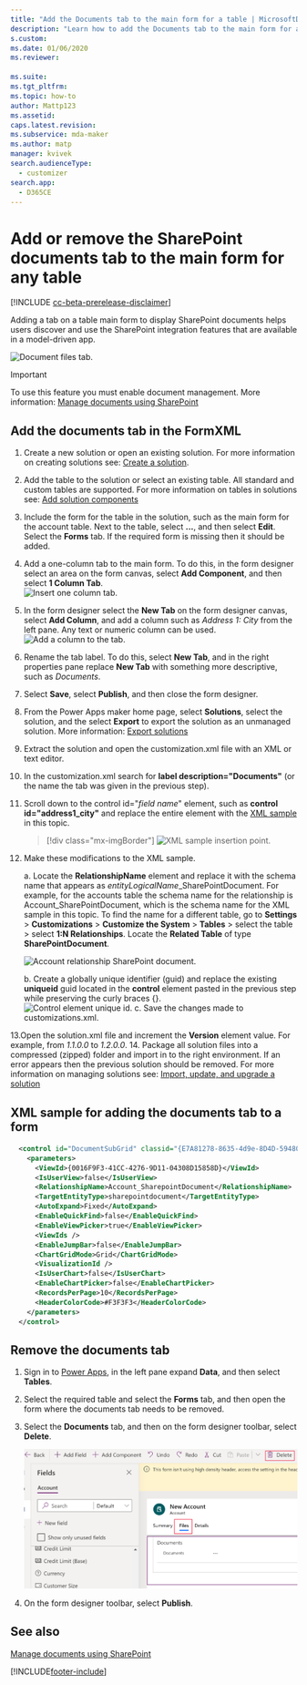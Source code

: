 ```yaml
---
title: "Add the Documents tab to the main form for a table | MicrosoftDocs"
description: "Learn how to add the Documents tab to the main form for a table"
s.custom: 
ms.date: 01/06/2020
ms.reviewer: 

ms.suite: 
ms.tgt_pltfrm: 
ms.topic: how-to
author: Mattp123
ms.assetid: 
caps.latest.revision: 
ms.subservice: mda-maker
ms.author: matp
manager: kvivek
search.audienceType: 
  - customizer
search.app: 
  - D365CE
---
```

# Add or remove the SharePoint documents tab to the main form for any table

[!INCLUDE [cc-beta-prerelease-disclaimer](../../includes/cc-beta-prerelease-disclaimer.md)]



Adding a tab on a table main form to display SharePoint documents helps users discover and use the SharePoint integration features that are available in a model-driven app.

![Document files tab.](media/document-files-tab.png)

> [!IMPORTANT]
> To use this feature you must enable document management. More information: [Manage documents using SharePoint](/dynamics365/customer-engagement/admin/manage-documents-using-sharepoint)

## Add the documents tab in the FormXML

1. Create a new solution or open an existing solution. For more information on creating solutions see: [Create a solution](../data-platform/create-solution.md).
1. Add the table to the solution or select an existing table. All standard and custom tables are supported. For more information on tables in solutions see: [Add solution components](../data-platform/create-solution.md#add-solution-components)
1. Include the form for the table in the solution, such as the main form for the account table. Next to the table, select **...**, and then select **Edit**. Select the **Forms** tab. If the required form is missing then it should be added.
1. Add a one-column tab to the main form. To do this, in the form designer select an area on the form canvas, select **Add Component**, and then select **1 Column Tab**.  
   ![Insert one column tab.](media/insert-one-column-tab.png)
1. In the form designer select the **New Tab** on the form designer canvas, select **Add Column**, and add a column such as *Address 1: City* from the left pane. Any text or numeric column can be used.
   ![Add a column to the tab.](media/add-field-to-tab.png)
1. Rename the tab label. To do this, select **New Tab**, and in the right properties pane replace **New Tab** with something more descriptive, such as *Documents*.
1. Select **Save**, select **Publish**, and then close the form designer.
1. From the Power Apps maker home page, select **Solutions**, select the solution, and the select **Export** to export the solution as an unmanaged solution. More information: [Export solutions](../data-platform/export-solutions.md)
1. Extract the solution and open the customization.xml file with an XML or text editor.
1. In the customization.xml search for **label description="Documents"** (or the name the tab was given in the previous step).
1. Scroll down to the control id="*field name*" element, such as **control id="address1_city"** and replace the entire element with the [XML sample](#xml-sample-for-adding-the-documents-tab-to-a-form) in this topic.

    > [!div class="mx-imgBorder"]
    > ![XML sample insertion point.](media/form-xml.png "XML sample insertion point")

1. Make these modifications to the XML sample.

     a. Locate the **RelationshipName** element and replace it with the schema name that appears as *entityLogicalName*_SharePointDocument. For example, for the accounts table the schema name for the relationship is Account_SharePointDocument, which is the schema name for the XML sample in this topic. To find the name for a different table, go to **Settings** > **Customizations** > **Customize the System** > **Tables** > select the table > select **1:N Relationships**. Locate the **Related Table** of type **SharePointDocument**.

      ![Account relationship SharePoint document.](media/account-sharepointdocument.png)

     b. Create a globally unique identifier (guid) and replace the existing **uniqueid** guid located in the **control** element pasted in the previous step while preserving the curly braces {}.  
       ![Control element unique id.](media/control-unique-id.png)
     c. Save the changes made to customizations.xml.

13.Open the solution.xml file and increment the **Version** element value. For example, from *1.1.0.0* to *1.2.0.0*.
14. Package all solution files into a compressed (zipped) folder and import in to the right environment. If an error appears then the previous solution should be removed. For more information on managing solutions see: [Import, update, and upgrade a solution](../data-platform/import-update-export-solutions.md)

## XML sample for adding the documents tab to a form

```xml
  <control id="DocumentSubGrid" classid="{E7A81278-8635-4d9e-8D4D-59480B391C5B}" indicationOfSubgrid="true" uniqueid="{9cd66b5c-8b7a-6433-c5a5-46a7245dd534}"> 
    <parameters> 
      <ViewId>{0016F9F3-41CC-4276-9D11-04308D15858D}</ViewId> 
      <IsUserView>false</IsUserView>         
      <RelationshipName>Account_SharepointDocument</RelationshipName>
      <TargetEntityType>sharepointdocument</TargetEntityType> 
      <AutoExpand>Fixed</AutoExpand> 
      <EnableQuickFind>false</EnableQuickFind> 
      <EnableViewPicker>true</EnableViewPicker> 
      <ViewIds /> 
      <EnableJumpBar>false</EnableJumpBar> 
      <ChartGridMode>Grid</ChartGridMode> 
      <VisualizationId /> 
      <IsUserChart>false</IsUserChart> 
      <EnableChartPicker>false</EnableChartPicker> 
      <RecordsPerPage>10</RecordsPerPage> 
      <HeaderColorCode>#F3F3F3</HeaderColorCode> 
    </parameters> 
  </control> 
```

## Remove the documents tab

1. Sign in to [Power Apps](https://make.powerapps.com/?utm_source=padocs&utm_medium=linkinadoc&utm_campaign=referralsfromdoc), in the left pane expand **Data**, and then select **Tables**.
1. Select the required table and select the **Forms** tab, and then open the form where the documents tab needs to be removed.
1. Select the **Documents** tab, and then on the form designer toolbar, select **Delete**.

    ![Delete files tab.](media/delete-files-tab.png)

1. On the form designer toolbar, select **Publish**.

## See also

[Manage documents using SharePoint](/dynamics365/customer-engagement/admin/manage-documents-using-sharepoint)

[!INCLUDE[footer-include](../../includes/footer-banner.md)]
